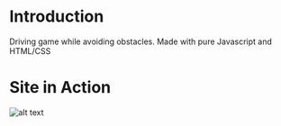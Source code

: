 # Introduction

Driving game while avoiding obstacles. Made with pure Javascript and HTML/CSS

# Site in Action

![alt text](https://i.imgur.com/DyUtSjP.png)
